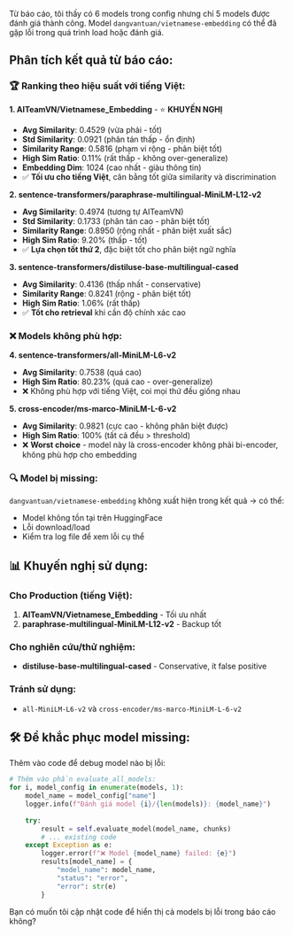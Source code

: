 Từ báo cáo, tôi thấy có 6 models trong config nhưng chỉ 5 models được đánh giá thành công. Model `dangvantuan/vietnamese-embedding` có thể đã gặp lỗi trong quá trình load hoặc đánh giá.

## Phân tích kết quả từ báo cáo:

### 🏆 **Ranking theo hiệu suất với tiếng Việt:**

**1. AITeamVN/Vietnamese_Embedding** - ⭐ **KHUYẾN NGHỊ**
- **Avg Similarity**: 0.4529 (vừa phải - tốt)
- **Std Similarity**: 0.0921 (phân tán thấp - ổn định)
- **Similarity Range**: 0.5816 (phạm vi rộng - phân biệt tốt)
- **High Sim Ratio**: 0.11% (rất thấp - không over-generalize)
- **Embedding Dim**: 1024 (cao nhất - giàu thông tin)
- ✅ **Tối ưu cho tiếng Việt**, cân bằng tốt giữa similarity và discrimination

**2. sentence-transformers/paraphrase-multilingual-MiniLM-L12-v2**
- **Avg Similarity**: 0.4974 (tương tự AITeamVN)
- **Std Similarity**: 0.1733 (phân tán cao - phân biệt tốt)
- **Similarity Range**: 0.8950 (rộng nhất - phân biệt xuất sắc)
- **High Sim Ratio**: 9.20% (thấp - tốt)
- ✅ **Lựa chọn tốt thứ 2**, đặc biệt tốt cho phân biệt ngữ nghĩa

**3. sentence-transformers/distiluse-base-multilingual-cased**
- **Avg Similarity**: 0.4136 (thấp nhất - conservative)
- **Similarity Range**: 0.8241 (rộng - phân biệt tốt)
- **High Sim Ratio**: 1.06% (rất thấp)
- ✅ **Tốt cho retrieval** khi cần độ chính xác cao

### ❌ **Models không phù hợp:**

**4. sentence-transformers/all-MiniLM-L6-v2**
- **Avg Similarity**: 0.7538 (quá cao)
- **High Sim Ratio**: 80.23% (quá cao - over-generalize)
- ❌ Không phù hợp với tiếng Việt, coi mọi thứ đều giống nhau

**5. cross-encoder/ms-marco-MiniLM-L-6-v2** 
- **Avg Similarity**: 0.9821 (cực cao - không phân biệt được)
- **High Sim Ratio**: 100% (tất cả đều > threshold)
- ❌ **Worst choice** - model này là cross-encoder không phải bi-encoder, không phù hợp cho embedding

### 🔍 **Model bị missing:**
`dangvantuan/vietnamese-embedding` không xuất hiện trong kết quả → có thể:
- Model không tồn tại trên HuggingFace
- Lỗi download/load
- Kiểm tra log file để xem lỗi cụ thể

## 📊 **Khuyến nghị sử dụng:**

### **Cho Production (tiếng Việt):**
1. **AITeamVN/Vietnamese_Embedding** - Tối ưu nhất
2. **paraphrase-multilingual-MiniLM-L12-v2** - Backup tốt

### **Cho nghiên cứu/thử nghiệm:**
- **distiluse-base-multilingual-cased** - Conservative, ít false positive

### **Tránh sử dụng:**
- `all-MiniLM-L6-v2` và `cross-encoder/ms-marco-MiniLM-L-6-v2`

## 🛠 **Để khắc phục model missing:**

Thêm vào code để debug model nào bị lỗi:

```python
# Thêm vào phần evaluate_all_models:
for i, model_config in enumerate(models, 1):
    model_name = model_config["name"]
    logger.info(f"Đánh giá model {i}/{len(models)}: {model_name}")
    
    try:
        result = self.evaluate_model(model_name, chunks)
        # ... existing code
    except Exception as e:
        logger.error(f"❌ Model {model_name} failed: {e}")
        results[model_name] = {
            "model_name": model_name,
            "status": "error", 
            "error": str(e)
        }
```

Bạn có muốn tôi cập nhật code để hiển thị cả models bị lỗi trong báo cáo không?
